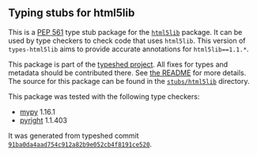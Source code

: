 ## Typing stubs for html5lib

This is a [PEP 561](https://peps.python.org/pep-0561/) type stub package for
the [`html5lib`](https://github.com/html5lib/html5lib-python) package. It can be used by type checkers
to check code that uses `html5lib`. This version of
`types-html5lib` aims to provide accurate annotations for
`html5lib==1.1.*`.

This package is part of the [typeshed project](https://github.com/python/typeshed).
All fixes for types and metadata should be contributed there.
See [the README](https://github.com/python/typeshed/blob/main/README.md)
for more details. The source for this package can be found in the
[`stubs/html5lib`](https://github.com/python/typeshed/tree/main/stubs/html5lib)
directory.

This package was tested with the following type checkers:
* [mypy](https://github.com/python/mypy/) 1.16.1
* [pyright](https://github.com/microsoft/pyright) 1.1.403

It was generated from typeshed commit
[`91ba0da4aad754c912a82b9e052cb4f8191ce520`](https://github.com/python/typeshed/commit/91ba0da4aad754c912a82b9e052cb4f8191ce520).